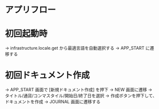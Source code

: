 # アプリフロー

# 初回起動時

-> infrastructure.locale.get から最適言語を自動選択する
-> APP_START に遷移する

# 初回ドキュメント作成

-> APP_START 画面で [新規ドキュメント作成] を押下 -> NEW 画面に遷移
-> タイトル/通貨/コンマスタイル/開始日/終了日を選択
-> 作成ボタンを押下して、ドキュメントを作成
-> JOURNAL 画面に遷移する
